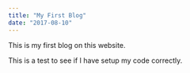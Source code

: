 ```yaml
---
title: "My First Blog"
date: "2017-08-10"
---
```


This is my first blog on this website. 

This is a test to see if I have setup my code correctly. 

